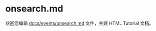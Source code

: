 onsearch.md
===

欢迎您编辑 <a target="__blank" href="https://github.com/jaywcjlove/html-tutorial/blob/master/docs/events/onsearch.md">docs/events/onsearch.md</a> 文件，共建 HTML Tutorial 文档。